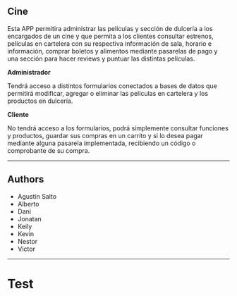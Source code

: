 ## Cine

Esta APP permitira administrar las películas y sección de dulcería a los encargados de un cine
y que permita a los clientes consultar estrenos, películas en cartelera con su respectiva información
de sala, horario e información, comprar boletos y alimentos mediante pasarelas de pago y una
sección para hacer reviews y puntuar las distintas películas.

**Administrador** 

Tendrá acceso a distintos formularios
conectados a bases de datos que permitirá modificar, agregar o eliminar las películas en cartelera y
los productos en dulcería.

**Cliente** 

No tendrá acceso a los formularios, podrá simplemente consultar funciones y productos,
guardar sus compras en un carrito y si lo desea pagar mediante alguna pasarela implementada,
recibiendo un código o comprobante de su compra.
***

## Authors

- Agustin Salto
- Alberto
- Dani
- Jonatan
- Keily
- Kevin
- Nestor
- Victor

***
# Test